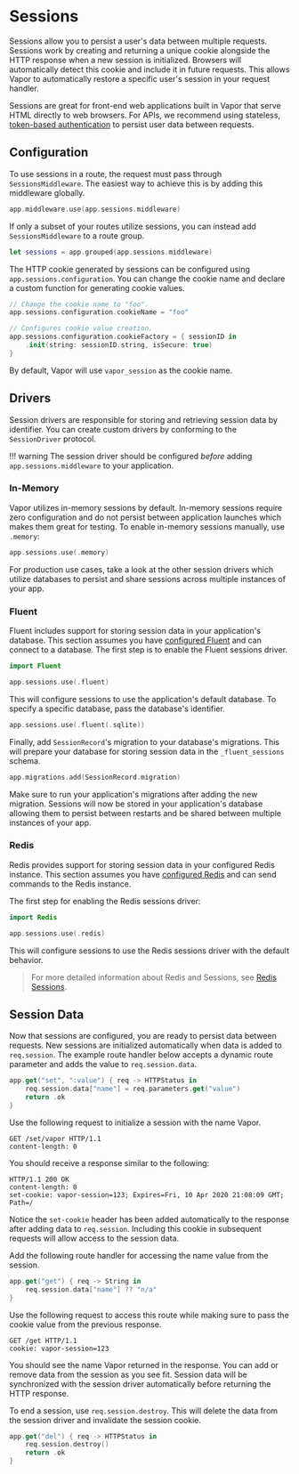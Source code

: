 # Sessions

Sessions allow you to persist a user's data between multiple requests. Sessions work by creating and returning a unique cookie alongside the HTTP response when a new session is initialized. Browsers will automatically detect this cookie and include it in future requests. This allows Vapor to automatically restore a specific user's session in your request handler. 

Sessions are great for front-end web applications built in Vapor that serve HTML directly to web browsers. For APIs, we recommend using stateless, [token-based authentication](authentication.md) to persist user data between requests.

## Configuration

To use sessions in a route, the request must pass through `SessionsMiddleware`. The easiest way to achieve this is by adding this middleware globally.

```swift
app.middleware.use(app.sessions.middleware)
```

If only a subset of your routes utilize sessions, you can instead add `SessionsMiddleware` to a route group.

```swift
let sessions = app.grouped(app.sessions.middleware)
```

The HTTP cookie generated by sessions can be configured using `app.sessions.configuration`. You can change the cookie name and declare a custom function for generating cookie values.

```swift
// Change the cookie name to "foo".
app.sessions.configuration.cookieName = "foo"

// Configures cookie value creation.
app.sessions.configuration.cookieFactory = { sessionID in
    .init(string: sessionID.string, isSecure: true)
}
```

By default, Vapor will use `vapor_session` as the cookie name.

## Drivers

Session drivers are responsible for storing and retrieving session data by identifier. You can create custom drivers by conforming to the `SessionDriver` protocol.

!!! warning
	The session driver should be configured _before_ adding `app.sessions.middleware` to your application.

### In-Memory

Vapor utilizes in-memory sessions by default. In-memory sessions require zero configuration and do not persist between application launches which makes them great for testing. To enable in-memory sessions manually, use `.memory`:

```swift
app.sessions.use(.memory)
```

For production use cases, take a look at the other session drivers which utilize databases to persist and share sessions across multiple instances of your app.

### Fluent

Fluent includes support for storing session data in your application's database. This section assumes you have [configured Fluent](fluent/overview.md) and can connect to a database. The first step is to enable the Fluent sessions driver.

```swift
import Fluent

app.sessions.use(.fluent)
```

This will configure sessions to use the application's default database. To specify a specific database, pass the database's identifier.

```swift
app.sessions.use(.fluent(.sqlite))
```

Finally, add `SessionRecord`'s migration to your database's migrations. This will prepare your database for storing session data in the `_fluent_sessions` schema.

```swift
app.migrations.add(SessionRecord.migration)
```

Make sure to run your application's migrations after adding the new migration. Sessions will now be stored in your application's database allowing them to persist between restarts and be shared between multiple instances of your app.

### Redis

Redis provides support for storing session data in your configured Redis instance. This section assumes you have [configured Redis](redis/overview.md) and can send commands to the Redis instance.

The first step for enabling the Redis sessions driver:

```swift
import Redis

app.sessions.use(.redis)
```

This will configure sessions to use the Redis sessions driver with the default behavior.

> For more detailed information about Redis and Sessions, see [Redis Sessions](redis/sessions.md).

## Session Data

Now that sessions are configured, you are ready to persist data between requests. New sessions are initialized automatically when data is added to `req.session`. The example route handler below accepts a dynamic route parameter and adds the value to `req.session.data`.

```swift
app.get("set", ":value") { req -> HTTPStatus in
    req.session.data["name"] = req.parameters.get("value")
    return .ok
}
```

Use the following request to initialize a session with the name Vapor.

```http
GET /set/vapor HTTP/1.1
content-length: 0
```

You should receive a response similar to the following:

```http
HTTP/1.1 200 OK
content-length: 0
set-cookie: vapor-session=123; Expires=Fri, 10 Apr 2020 21:08:09 GMT; Path=/
```

Notice the `set-cookie` header has been added automatically to the response after adding data to `req.session`. Including this cookie in subsequent requests will allow access to the session data.

Add the following route handler for accessing the name value from the session.

```swift
app.get("get") { req -> String in
    req.session.data["name"] ?? "n/a"
}
```

Use the following request to access this route while making sure to pass the cookie value from the previous response.

```http
GET /get HTTP/1.1
cookie: vapor-session=123
```

You should see the name Vapor returned in the response. You can add or remove data from the session as you see fit. Session data will be synchronized with the session driver automatically before returning the HTTP response. 

To end a session, use `req.session.destroy`. This will delete the data from the session driver and invalidate the session cookie. 

```swift
app.get("del") { req -> HTTPStatus in
    req.session.destroy()
    return .ok
}
```
